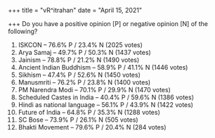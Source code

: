 +++
title = "vR^itrahan"
date = "April 15, 2021"

+++
Do you have a positive opinion \[P\] or negative opinion \[N\] of the
following?  
  
1. ISKCON – 76.6% P / 23.4% N (2025 votes)  
2. Arya Samaj – 49.7% P / 50.3% N (1437 votes)  
3. Jainism – 78.8% P / 21.2% N (1490 votes)  
4. Ancient Indian Buddhism – 58.9% P / 41.1% N (1446 votes)  
5. Sikhism – 47.4% P / 52.6% N (1450 votes)  
6. Manusmriti – 76.2% P / 23.8% N (1400 votes)  
7. PM Narendra Modi – 70.1% P / 29.9% N (1470 votes)  
8. Scheduled Castes in India – 40.4% P / 59.6% N (1386 votes)  
9. Hindi as national language – 56.1% P / 43.9% N (1422 votes)  
10. Future of India – 64.8% P / 35.3% N (1288 votes)  
11. SC Bose – 73.9% P / 26.1% N (505 votes)  
12. Bhakti Movement – 79.6% P / 20.4% N (284 votes)

